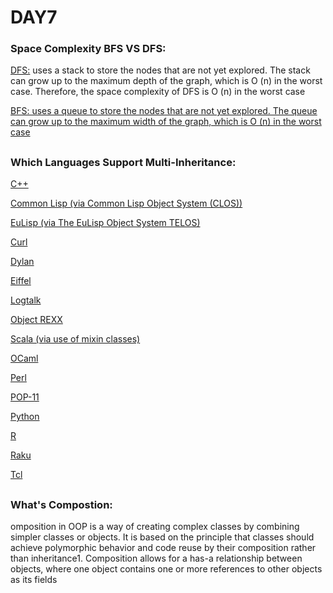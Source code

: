 # DAY7
### Space Complexity BFS VS DFS:
<ins>DFS:</ins> uses a stack to store the nodes that are not yet explored. The stack can grow up to the maximum depth of the graph, which is O (n) in the worst case.
Therefore, the space complexity of DFS is O (n) in the worst case

<ins>BFS:</isn> uses a queue to store the nodes that are not yet explored. The queue can grow up to the maximum width of the graph, which
is O (n) in the worst case
##
### Which Languages Support Multi-Inheritance:
<ins>C++</ins>

<ins>Common Lisp (via Common Lisp Object System (CLOS))</ins>

<ins>EuLisp (via The EuLisp Object System TELOS)</ins>

<ins>Curl</ins>

<ins>Dylan</ins>

<ins>Eiffel</ins>

<ins>Logtalk</ins>

<ins>Object REXX</ins>

<ins>Scala (via use of mixin classes)</ins>

<ins>OCaml</ins>

<ins>Perl</ins>

<ins>POP-11</ins>

<ins>Python</ins>

<ins>R</ins>

<ins>Raku</ins>

<ins>Tcl</ins>
##
### What's Compostion:
omposition in OOP is a way of creating complex classes by combining simpler classes or objects. 
It is based on the principle that classes should achieve polymorphic behavior and code reuse by their composition rather than inheritance1.
Composition allows for a has-a relationship between objects, where one object contains one or more references to other objects as its fields
